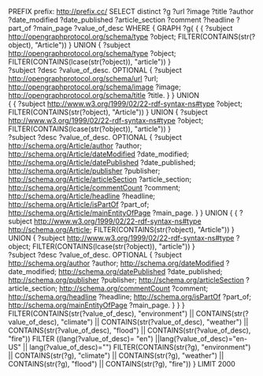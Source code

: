 PREFIX prefix: <http://prefix.cc/>
SELECT distinct ?g ?url ?image ?title ?author ?date_modified ?date_published ?article_section ?comment ?headline ?part_of ?main_page ?value_of_desc 
WHERE { 
  GRAPH ?g{
  {
    { 
        ?subject <http://opengraphprotocol.org/schema/type> ?object;
        FILTER(CONTAINS(str(?object), "Article")) 
    }
    UNION
    {
    	?subject <http://opengraphprotocol.org/schema/type> ?object;
        FILTER(CONTAINS(lcase(str(?object)), "article"))
    }	
    ?subject ?desc ?value_of_desc.
     OPTIONAL
     {
        ?subject <http://opengraphprotocol.org/schema/url> ?url;
                 <http://opengraphprotocol.org/schema/image> ?image;
                 <http://opengraphprotocol.org/schema/title> ?title.
     }
  } 
  UNION 		
  { 
    {
        ?subject <http://www.w3.org/1999/02/22-rdf-syntax-ns#type> ?object;
        FILTER(CONTAINS(str(?object), "Article")) 
    }
    UNION
    {
    	?subject <http://www.w3.org/1999/02/22-rdf-syntax-ns#type> ?object;
        FILTER(CONTAINS(lcase(str(?object)), "article"))
    }	
    ?subject ?desc ?value_of_desc.
    OPTIONAL
    {
       ?subject <http://schema.org/Article/author> ?author;
                <http://schema.org/Article/dateModified> ?date_modified;
                <http://schema.org/Article/datePublished> ?date_published;
                <http://schema.org/Article/publisher> ?publisher;
                <http://schema.org/Article/articleSection> ?article_section;
                <http://schema.org/Article/commentCount> ?comment;
                <http://schema.org/Article/headline> ?headline;
                <http://schema.org/Article/isPartOf> ?part_of;
                <http://schema.org/Article/mainEntityOfPage> ?main_page.
    }
  } 
  UNION
  {
    {
        ?subject <http://www.w3.org/1999/02/22-rdf-syntax-ns#type> <http://schema.org/Article>;
        FILTER(CONTAINS(str(?object), "Article")) 
    }
    UNION
    {
        ?subject <http://www.w3.org/1999/02/22-rdf-syntax-ns#type> ?object;
        FILTER(CONTAINS(lcase(str(?object)), "article"))
    }	
    ?subject ?desc ?value_of_desc.
    OPTIONAL
    {
       ?subject <http://schema.org/author> ?author;
                <http://schema.org/dateModified> ?date_modified;
                <http://schema.org/datePublished> ?date_published;
                <http://schema.org/publisher> ?publisher;
                <http://schema.org/articleSection> ?article_section;
                <http://schema.org/commentCount> ?comment;
                <http://schema.org/headline> ?headline;
                <http://schema.org/isPartOf> ?part_of;
                <http://schema.org/mainEntityOfPage> ?main_page.
    }
  } 
  }
  FILTER(CONTAINS(str(?value_of_desc), "environment") || CONTAINS(str(?value_of_desc), "climate") || CONTAINS(str(?value_of_desc), "weather") || CONTAINS(str(?value_of_desc), "flood") || CONTAINS(str(?value_of_desc), "fire"))
  FILTER ((lang(?value_of_desc)= "en") ||lang(?value_of_desc)="en-US" || lang(?value_of_desc)="")
  FILTER(CONTAINS(str(?g), "environment") || CONTAINS(str(?g), "climate") || CONTAINS(str(?g), "weather") || CONTAINS(str(?g), "flood") || CONTAINS(str(?g), "fire"))
}
LIMIT 2000